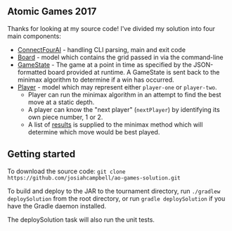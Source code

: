 ## Atomic Games 2017

Thanks for looking at my source code! I've divided my solution into
four main components:
* [ConnectFourAI] - handling CLI parsing, main and exit code
* [Board] - model which contains the grid passed in via the command-line
* [GameState] - The game at a point in time as specified by the JSON-formatted board provided at runtime. A GameState is sent back to the minimax algorithm to determine if a win has occurred.
* [Player] - model which may represent either `player-one` or `player-two`.
    * Player can run the minimax algorithm in an attempt to find the best move at a static depth.
    * A player can know the "next player" (`nextPlayer`) by identifying
    its own piece number, 1 or 2.
    * A list of [results] is supplied to the minimax method which will determine which move would be best played.

## Getting started
To download the source code:
`git clone https://github.com/josiahcampbell/ao-games-solution.git`

To build and deploy to the JAR to the tournament directory, run `./gradlew deploySolution` from the root directory, or run `gradle deploySolution` if you have the Gradle daemon installed.

The deploySolution task will also run the unit tests.

[Board]: https://github.com/josiahcampbell/ao-games-solution/blob/master/solution/src/main/java/edu/gvsu/cis/campbjos/connectfour/model/Board.java
[results]: https://github.com/josiahcampbell/ao-games-solution/blob/master/solution/src/main/java/edu/gvsu/cis/campbjos/connectfour/model/Result.java
[gamestate]: https://github.com/josiahcampbell/ao-games-solution/blob/master/solution/src/main/java/edu/gvsu/cis/campbjos/connectfour/model/GameState.java
[Player]: https://github.com/josiahcampbell/ao-games-solution/blob/master/solution/src/main/java/edu/gvsu/cis/campbjos/connectfour/model/Player.java
[ConnectFourAI]: https://github.com/josiahcampbell/ao-games-solution/blob/master/solution/src/main/java/edu/gvsu/cis/campbjos/connectfour/ConnectFourAI.java
